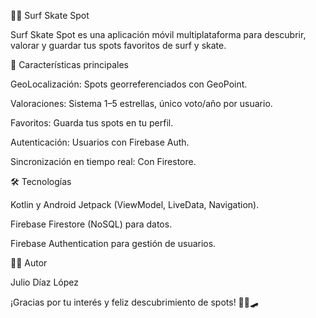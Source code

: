 🏄‍♂️ Surf Skate Spot

  

Surf Skate Spot es una aplicación móvil multiplataforma para descubrir, valorar y guardar tus spots favoritos de surf y skate.



🚀 Características principales


GeoLocalización: Spots georreferenciados con GeoPoint.

Valoraciones: Sistema 1–5 estrellas, único voto/año por usuario.

Favoritos: Guarda tus spots en tu perfil.

Autenticación: Usuarios con Firebase Auth.

Sincronización en tiempo real: Con Firestore.



🛠️ Tecnologías


Kotlin y Android Jetpack (ViewModel, LiveData, Navigation).

Firebase Firestore (NoSQL) para datos.

Firebase Authentication para gestión de usuarios.



🙋‍♂️ Autor 


Julio Díaz López 

¡Gracias por tu interés y feliz descubrimiento de spots! 🏄‍♀️🛹


